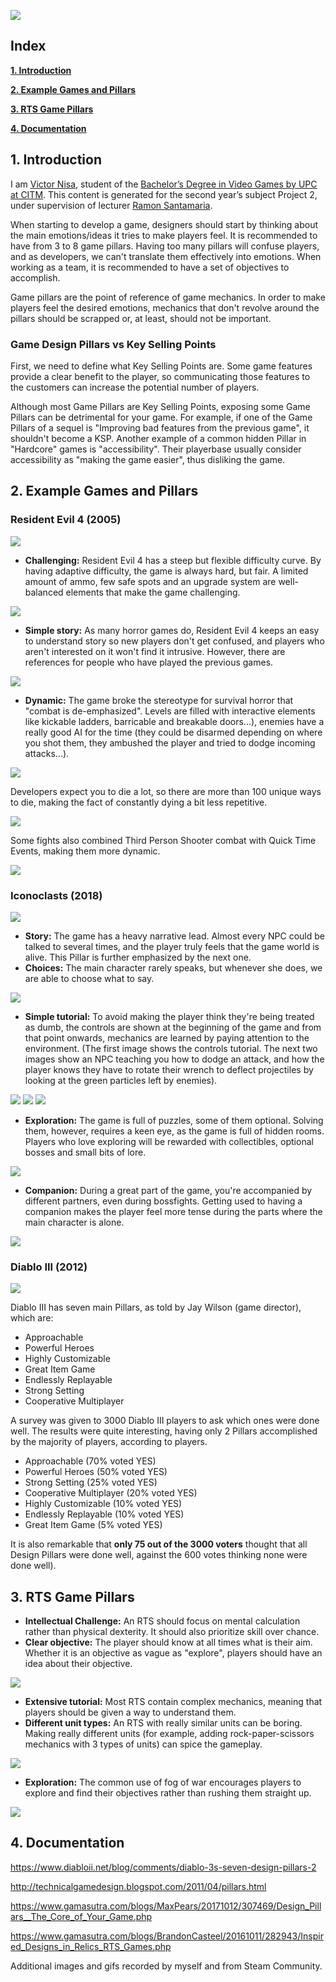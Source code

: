 
![](images/Pillars%20Concept.png)

## Index

[**1. Introduction**](/Research-Project-Game-Pillars/#1-introduction)

[**2. Example Games and Pillars**](/Research-Project-Game-Pillars/#2-example-Games-and-pillars)

[**3. RTS Game Pillars**](/Research-Project-Game-Pillars/#3-rts-game-pillars)

[**4. Documentation**](/Research-Project-Game-Pillars/#4-documentation)



## 1. Introduction

I am [Victor Nisa](https://www.linkedin.com/in/victornisa/), student of the [Bachelor’s Degree in Video Games by UPC at CITM](https://www.citm.upc.edu/ing/estudis/graus-videojocs/). This content is generated for the second year’s
subject Project 2, under supervision of lecturer [Ramon Santamaria](https://es.linkedin.com/in/raysan).

When starting to develop a game, designers should start by thinking about the main emotions/ideas it tries to make players feel. It is recommended to have from 3 to 8 game pillars. Having too many pillars will confuse players, and as developers, we can't translate them effectively into emotions. When working as a team, it is recommended to have a set of objectives to accomplish.

Game pillars are the point of reference of game mechanics. In order to make players feel the desired emotions, mechanics that don't revolve around the pillars should be scrapped or, at least, should not be important. 

### Game Design Pillars vs Key Selling Points

First, we need to define what Key Selling Points are. Some game features provide a clear benefit to the player, so communicating those features to the customers can increase the potential number of players.

Although most Game Pillars are Key Selling Points, exposing some Game Pillars can be detrimental for your game. For example, if one of the Game Pillars of a sequel is "Improving bad features from the previous game", it shouldn't become a KSP. Another example of a common hidden Pillar in "Hardcore" games is "accessibility". Their playerbase usually consider accessibility as "making the game easier", thus disliking the game.

## 2. Example Games and Pillars

### Resident Evil 4 (2005)

![](images/RE4%20Summary.gif)

- **Challenging:** Resident Evil 4 has a steep but flexible difficulty curve. By having adaptive difficulty, the game is always hard, but fair. A limited amount of ammo, few safe spots and an upgrade system are well-balanced elements that make the game challenging. 

![](images/RE4%20Difficulty.gif)

- **Simple story:** As many horror games do, Resident Evil 4 keeps an easy to understand story so new players don't get confused, and players who aren't interested on it won't find it intrusive. However, there are references for people who have played the previous games.

![](images/RE4%20Story.gif)

- **Dynamic:** The game broke the stereotype for survival horror that "combat is de-emphasized". Levels are filled with interactive elements like kickable ladders, barricable and breakable doors...), enemies have a really good AI for the time (they could be disarmed depending on where you shot them, they ambushed the player and tried to dodge incoming attacks...). 

![](images/RE4%20Combat%202.gif)

Developers expect you to die a lot, so there are more than 100 unique ways to die, making the fact of constantly dying a bit less repetitive.

![](images/RE4%20Death.gif)

Some fights also combined Third Person Shooter combat with Quick Time Events, making them more dynamic.

![](images/RE4%20Combat.gif)

### Iconoclasts (2018)

![](images/ICO%20Companion%202.gif)

- **Story:** The game has a heavy narrative lead. Almost every NPC could be talked to several times, and the player truly feels that the game world is alive. This Pillar is further emphasized by the next one.
- **Choices:** The main character rarely speaks, but whenever she does, we are able to choose what to say. 

![](images/ICO%20Story.gif)

- **Simple tutorial:** To avoid making the player think they're being treated as dumb, the controls are shown at the beginning of the game and from that point onwards, mechanics are learned by paying attention to the environment. (The first image shows the controls tutorial. The next two images show an NPC teaching you how to dodge an attack, and how the player knows they have to rotate their wrench to deflect projectiles by looking at the green particles left by enemies).

![](images/ICO%20Tutorial%203.gif)
![](images/ICO%20Tutorial%202.gif)
![](images/ICO%20Tutorial.gif)

- **Exploration:** The game is full of puzzles, some of them optional. Solving them, however, requires a keen eye, as the game is full of hidden rooms. Players who love exploring will be rewarded with collectibles, optional bosses and small bits of lore.

![](images/ICO%20Exploration.gif)

- **Companion:** During a great part of the game, you're accompanied by different partners, even during bossfights. Getting used to having a companion makes the player feel more tense during the parts where the main character is alone.

![](images/ICO%20Companion.gif)

### Diablo III (2012)

![](images/D3%20Screenshot.jpeg)

Diablo III has seven main Pillars, as told by Jay Wilson (game director), which are:

- Approachable
- Powerful Heroes
- Highly Customizable
- Great Item Game
- Endlessly Replayable
- Strong Setting
- Cooperative Multiplayer

A survey was given to 3000 Diablo III players to ask which ones were done well. The results were quite interesting, having only 2 Pillars accomplished by the majority of players, according to players.

- Approachable (70% voted YES)
- Powerful Heroes (50% voted YES)
- Strong Setting (25% voted YES)
- Cooperative Multiplayer (20% voted YES)
- Highly Customizable (10% voted YES)
- Endlessly Replayable (10% voted YES)
- Great Item Game (5% voted YES)

It is also remarkable that **only 75 out of the 3000 voters** thought that all Design Pillars were done well, against the 600 votes thinking none were done well).

## 3. RTS Game Pillars

- **Intellectual Challenge:** An RTS should focus on mental calculation rather than physical dexterity. It should also prioritize skill over chance.
- **Clear objective:** The player should know at all times what is their aim. Whether it is an objective as vague as "explore", players should have an idea about their objective.

![](images/FFXII%20Obj.png)

- **Extensive tutorial:** Most RTS contain complex mechanics, meaning that players should be given a way to understand them.
- **Different unit types:** An RTS with really similar units can be boring. Making really different units (for example, adding rock-paper-scissors mechanics with 3 types of units) can spice the gameplay.

![](images/FFXII%20Rock.png)

- **Exploration:** The common use of fog of war encourages players to explore and find their objectives rather than rushing them straight up.

![](images/RTS%20FOW.png)

## 4. Documentation

https://www.diabloii.net/blog/comments/diablo-3s-seven-design-pillars-2

http://technicalgamedesign.blogspot.com/2011/04/pillars.html

https://www.gamasutra.com/blogs/MaxPears/20171012/307469/Design_Pillars__The_Core_of_Your_Game.php

https://www.gamasutra.com/blogs/BrandonCasteel/20161011/282943/Inspired_Designs_in_Relics_RTS_Games.php

Additional images and gifs recorded by myself and from Steam Community.
